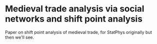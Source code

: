 # Medieval trade analysis via social networks and shift point analysis

Paper on shift point analysis of medieval trade, for StatPhys originally but
then we'll see.

